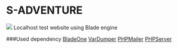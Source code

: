 # S-ADVENTURE
![](http://staradventure.xf.cz/views/includes/assets/img/apple-touch-icon.png)
Localhost test website using Blade engine


###Used dependency
[BladeOne](https://github.com/EFTEC/BladeOne)
[VarDumper](https://github.com/symfony/var-dumper)
[PHPMailer](https://github.com/PHPMailer/PHPMailer)
[PHPServer](https://github.com/felixfbecker/php-language-serverhttps)